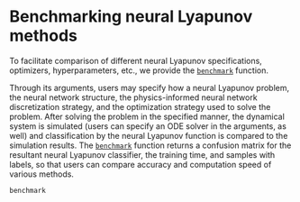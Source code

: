 # Benchmarking neural Lyapunov methods

To facilitate comparison of different neural Lyapunov specifications, optimizers, hyperparameters, etc., we provide the [`benchmark`](@ref) function.

Through its arguments, users may specify how a neural Lyapunov problem, the neural network structure, the physics-informed neural network discretization strategy, and the optimization strategy used to solve the problem.
After solving the problem in the specified manner, the dynamical system is simulated (users can specify an ODE solver in the arguments, as well) and classification by the neural Lyapunov function is compared to the simulation results.
The [`benchmark`](@ref) function returns a confusion matrix for the resultant neural Lyapunov classifier, the training time, and samples with labels, so that users can compare accuracy and computation speed of various methods.

```@docs
benchmark
```